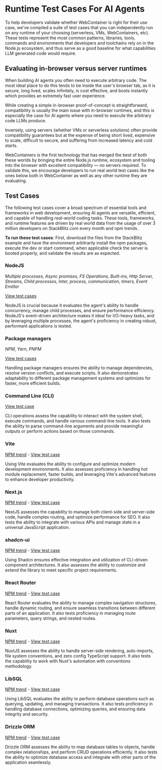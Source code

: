 # Runtime Test Cases For AI Agents

To help developers validate whether WebContainer is right for their use case, we've compiled a suite of test cases that you can independently run on any runtime of your choosing (serverless, VMs, WebContainers, etc). These tests represent the most common patterns, libraries, tools, commands and environments that developers and toolchains rely on in the Node.js ecosystem, and thus serve as a good baseline for what capabilities LLM generated code would require.

## Evaluating in-browser versus server runtimes

When building AI agents you often need to execute arbitrary code. The most ideal place to do this tends to be inside the user's browser tab, as it is secure, long lived, scales infinitely, is cost effective, and boots instantly which provides an extremely fast user experience.

While creating a simple in-browser proof-of-concept is straightforward, compatibility is usually the main issue with in-browser runtimes, and this is especially the case for AI agents where you need to execute the arbitrary code LLMs produce.

Inversely, using servers (whether VMs or serverless solutions) often provide compatibility guarantees but at the expense of being short lived, expensive to scale, difficult to secure, and suffering from increased latency and cold starts.

WebContainers is the first technology that has merged the best of both these worlds by bringing the entire Node.js runtime, ecosystem and tooling into the browser with excellent compatibility — no servers required. To validate this, we encourage developers to run real world test cases like the ones below both in WebContainer as well as any other runtime they are evaluating.


## Test Cases
The following test cases cover a broad spectrum of essential tools and frameworks in web development, ensuring AI agents are versatile, efficient, and capable of handling *real-world* coding tasks. These tools, frameworks, and runtime features are driven by real world data from the usage of over 3 million developers on StackBlitz.com every month and npm trends.

**To run these test cases**: First, download the files from the StackBlitz example and have the environment arbitrarily install the npm packages, execute the dev or start command, when applicable check the server is booted properly, and validate the results are as expected.

### NodeJS 
*Multiple processes, Async promises, FS Operations, Built-ins, Http Server, Streams, Child processes, Inter, process, communication, timers, Event Emitter*

[View test cases](https://stackblitz.com/edit/stackblitz-starters-9ozakx)

NodeJS is crucial because it evaluates the agent's ability to handle concurrency, manage child processes, and ensure performance efficiency. NodeJS's event-driven architecture makes it ideal for I/O-heavy tasks, and by leveraging multiple processes, the agent's proficiency in creating robust, performant applications is tested.

### Package managers
*NPM, Yarn, PNPM*

[View test cases](https://stackblitz.com/edit/node-yahmwv?file=package.json)

Handling package managers ensures the ability to manage dependencies, resolve version conflicts, and execute scripts. It also demonstrates adaptability to different package management systems and optimizes for faster, more efficient builds.

### Command Line (CLI)
[View test case](https://stackblitz.com/edit/node-xrxygh?file=.stackblitzrc)

CLI operations assess the capability to interact with the system shell, execute commands, and handle various command-line tools. It also tests the ability to parse command-line arguments and provide meaningful outputs or perform actions based on those commands.

### Vite 
[NPM trend](https://npmtrends.com/vite) - [View test case](https://vite.new)

Using Vite evaluates the ability to configure and optimize modern development environments. It also assesses proficiency in handling hot module replacement, faster builds, and leveraging Vite's advanced features to enhance developer productivity.

### Next.js
[NPM trend](https://npmtrends.com/next) - [View test case](https://stackblitz.com/edit/nextjs-lsmwnd?file=README.md)

NextJS assesses the capability to manage both client-side and server-side code, handle complex routing, and optimize performance for SEO. It also tests the ability to integrate with various APIs and manage state in a universal JavaScript application.

### shadcn-ui
[NPM trend](https://npmtrends.com/shadcn-ui) - [View test case](https://stackblitz.com/edit/vitejs-vite-7g7gcc)

Using Shadcn ensures effective integration and utilization of CLI-driven component architectures. It also assesses the ability to customize and extend the library to meet specific project requirements.

### React Router
[NPM trend](https://npmtrends.com/react-router) - [View test case](https://stackblitz.com/github/remix-run/react-router/tree/dev/examples/basic)

React Router evaluates the ability to manage complex navigation structures, handle dynamic routing, and ensure seamless transitions between different parts of an application. It also tests proficiency in managing route parameters, query strings, and nested routes.

### Nuxt
[NPM trend](https://npmtrends.com/nuxt) - [View test case](https://stackblitz.com/github/nuxt/starter/tree/v3)

NuxtJS assesses the ability to handle server-side rendering, auto-imports, file system conventions, and zero config TypeScript support. It also tests the capability to work with Nuxt's automation with conventions methodology.

### LibSQL
[NPM trend](https://npmtrends.com/@libsql/client) - [View test case](https://stackblitz.com/edit/node-ox2oqu) 

Using LibSQL evaluates the ability to perform database operations such as querying, updating, and managing transactions. It also tests proficiency in handling database connections, optimizing queries, and ensuring data integrity and security.

### Drizzle ORM
[NPM trend](https://npmtrends.com/drizzle-orm) - [View test case](https://stackblitz.com/edit/github-9wp31h-ghh5jl?file=readme.md)

Drizzle ORM assesses the ability to map database tables to objects, handle complex relationships, and perform CRUD operations efficiently. It also tests the ability to optimize database access and integrate with other parts of the application seamlessly.
